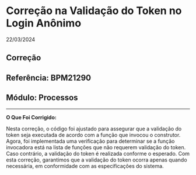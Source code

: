 # Correção na Validação do Token no Login Anônimo
22/03/2024
## Correção
## Referência: BPM21290
## Módulo: Processos
***

**O Que Foi Corrigido:**

Nesta correção, o código foi ajustado para assegurar que a validação do token seja executada de acordo com a função que invocou o construtor. Agora, foi implementada uma verificação para determinar se a função invocadora está na lista de funções que não requerem validação do token. Caso contrário, a validação do token é realizada conforme o esperado. Com esta correção, garantimos que a validação do token ocorra apenas quando necessária, em conformidade com as especificações do sistema.